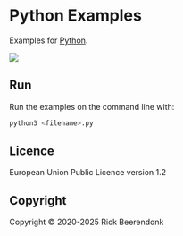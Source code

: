 # Python Examples

Examples for [Python](https://www.python.org/).

![](https://img.shields.io/github/license/rickbeerendonk/python-examples.svg)

## Run

Run the examples on the command line with:

```zsh
python3 <filename>.py
```

## Licence

European Union Public Licence version 1.2

## Copyright

Copyright © 2020-2025 Rick Beerendonk
